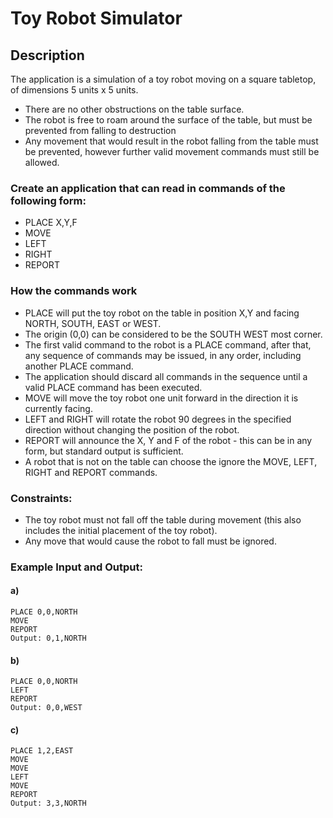 # Toy Robot Simulator
## Description
The application is a simulation of a toy robot moving on a square tabletop, of dimensions 5 units x 5 units.
- There are no other obstructions on the table surface.
- The robot is free to roam around the surface of the table, but must be prevented from falling to destruction
- Any movement that would result in the robot falling from the table must be prevented, however further valid movement commands must still be allowed.
###	Create an application that can read in commands of the following form:
- PLACE X,Y,F
- MOVE
- LEFT
- RIGHT
- REPORT
### How the commands work
- PLACE will put the toy robot on the table in position X,Y and facing NORTH, SOUTH, EAST or WEST.
- The origin (0,0) can be considered to be the SOUTH WEST most corner.
- The first valid command to the robot is a PLACE command, after that, any sequence of commands may be issued, in any order, including another PLACE command.
- The application should discard all commands in the sequence until a valid PLACE command has been executed.
- MOVE will move the toy robot one unit forward in the direction it is currently facing.
- LEFT and RIGHT will rotate the robot 90 degrees in the specified direction without changing the position of the robot.
- REPORT will announce the X, Y and F of the robot - this can be in any form, but standard output is sufficient.
- A robot that is not on the table can choose the ignore the MOVE, LEFT, RIGHT and REPORT commands.
### Constraints:
- The toy robot must not fall off the table during movement (this also includes the initial placement of the toy robot).
- Any move that would cause the robot to fall must be ignored.
### Example Input and Output:
#### a)
	PLACE 0,0,NORTH
	MOVE
	REPORT
	Output: 0,1,NORTH
#### b)
	PLACE 0,0,NORTH
	LEFT
	REPORT
	Output: 0,0,WEST
#### c)
	PLACE 1,2,EAST
	MOVE
	MOVE
	LEFT
	MOVE
	REPORT
	Output: 3,3,NORTH
